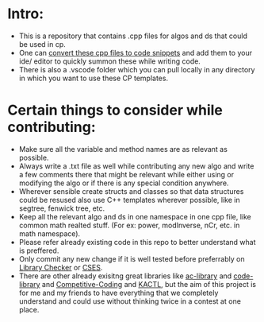# Intro:
- This is a repository that contains .cpp files for algos and ds that could be used in cp.
- One can [convert these cpp files to code snippets](https://snippet-generator.app/) and add them to your ide/ editor to quickly summon these while writing code.
- There is also a .vscode folder which you can pull locally in any directory in which you want to use these CP templates.

# Certain things to consider while contributing:
- Make sure all the variable and method names are as relevant as possible.
- Always write a .txt file as well while contributing any new algo and write a few comments there that might be relevant while either using or modifying the algo or if there is any special condition anywhere.
- Wherever sensible create structs and classes so that data structures could be resused also use C++ templates wherever possible, like in segtree, fenwick tree, etc.
- Keep all the relevant algo and ds in one namespace in one cpp file, like common math realted stuff. (For ex: power, modInverse, nCr, etc. in math namespace).
- Please refer already existing code in this repo to better understand what is preffered.
- Only commit any new change if it is well tested before preferrably on [Library Checker](https://judge.yosupo.jp/) or [CSES](https://cses.fi/problemset/).
- There are other already exisitng great libraries like [ac-library](https://github.com/atcoder/ac-library) and [code-library](https://github.com/ShahjalalShohag/code-library) and [Competitive-Coding](https://github.com/Ashishgup1/Competitive-Coding/) and [KACTL](https://github.com/kth-competitive-programming/kactl), but the aim of this project is for me and my friends to have everything that we completely understand and could use without thinking twice in a contest at one place.
